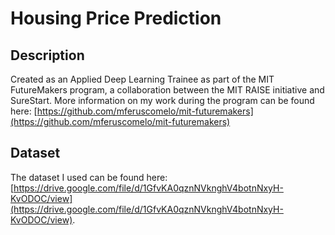 # Housing Price Prediction

## Description
Created as an Applied Deep Learning Trainee as part of the MIT FutureMakers program, a collaboration between the MIT RAISE initiative and SureStart. More information on my work during the program can be found here: [https://github.com/mferuscomelo/mit-futuremakers](https://github.com/mferuscomelo/mit-futuremakers)

## Dataset
The dataset I used can be found here: [https://drive.google.com/file/d/1GfvKA0qznNVknghV4botnNxyH-KvODOC/view](https://drive.google.com/file/d/1GfvKA0qznNVknghV4botnNxyH-KvODOC/view).